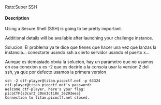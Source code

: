 Reto:Super SSH

#### Description

Using a Secure Shell (SSH) is going to be pretty important.

Additional details will be available after launching your challenge instance.

Solucion:
	El problema ya te dice que tienes que hacer una vez que lanzas la instancia... conectarte usando ssh a cierto servidor usando el puerto x...

Aunque es demasiado obvia la solucion, hay un parametro que no usamos en esa conexion y es -2 que es decirle a la consola usar la version 2 del ssh, ya que por defecto usamos la primera version
```
ssh -2 ctf-player@titan.picoctf.net -p 63324
ctf-player@titan.picoctf.net's password: 
Welcome ctf-player, here's your flag: picoCTF{s3cur3_c0nn3ct10n_3e293eea}
Connection to titan.picoctf.net closed.
```